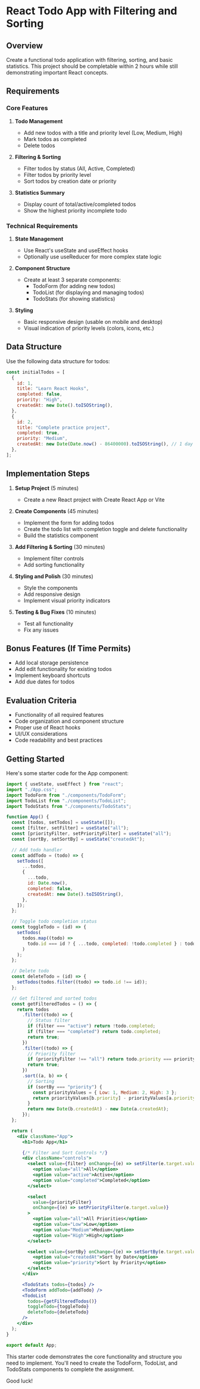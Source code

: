 # React Todo App with Filtering and Sorting

## Overview

Create a functional todo application with filtering, sorting, and basic statistics. This project should be completable within 2 hours while still demonstrating important React concepts.

## Requirements

### Core Features

1. **Todo Management**

   - Add new todos with a title and priority level (Low, Medium, High)
   - Mark todos as completed
   - Delete todos

2. **Filtering & Sorting**

   - Filter todos by status (All, Active, Completed)
   - Filter todos by priority level
   - Sort todos by creation date or priority

3. **Statistics Summary**
   - Display count of total/active/completed todos
   - Show the highest priority incomplete todo

### Technical Requirements

1. **State Management**

   - Use React's useState and useEffect hooks
   - Optionally use useReducer for more complex state logic

2. **Component Structure**

   - Create at least 3 separate components:
     - TodoForm (for adding new todos)
     - TodoList (for displaying and managing todos)
     - TodoStats (for showing statistics)

3. **Styling**
   - Basic responsive design (usable on mobile and desktop)
   - Visual indication of priority levels (colors, icons, etc.)

## Data Structure

Use the following data structure for todos:

```javascript
const initialTodos = [
  {
    id: 1,
    title: "Learn React Hooks",
    completed: false,
    priority: "High",
    createdAt: new Date().toISOString(),
  },
  {
    id: 2,
    title: "Complete practice project",
    completed: true,
    priority: "Medium",
    createdAt: new Date(Date.now() - 86400000).toISOString(), // 1 day ago
  },
];
```

## Implementation Steps

1. **Setup Project** (5 minutes)

   - Create a new React project with Create React App or Vite

2. **Create Components** (45 minutes)

   - Implement the form for adding todos
   - Create the todo list with completion toggle and delete functionality
   - Build the statistics component

3. **Add Filtering & Sorting** (30 minutes)

   - Implement filter controls
   - Add sorting functionality

4. **Styling and Polish** (30 minutes)

   - Style the components
   - Add responsive design
   - Implement visual priority indicators

5. **Testing & Bug Fixes** (10 minutes)
   - Test all functionality
   - Fix any issues

## Bonus Features (If Time Permits)

- Add local storage persistence
- Add edit functionality for existing todos
- Implement keyboard shortcuts
- Add due dates for todos

## Evaluation Criteria

- Functionality of all required features
- Code organization and component structure
- Proper use of React hooks
- UI/UX considerations
- Code readability and best practices

## Getting Started

Here's some starter code for the App component:

```jsx
import { useState, useEffect } from "react";
import "./App.css";
import TodoForm from "./components/TodoForm";
import TodoList from "./components/TodoList";
import TodoStats from "./components/TodoStats";

function App() {
  const [todos, setTodos] = useState([]);
  const [filter, setFilter] = useState("all");
  const [priorityFilter, setPriorityFilter] = useState("all");
  const [sortBy, setSortBy] = useState("createdAt");

  // Add todo handler
  const addTodo = (todo) => {
    setTodos([
      ...todos,
      {
        ...todo,
        id: Date.now(),
        completed: false,
        createdAt: new Date().toISOString(),
      },
    ]);
  };

  // Toggle todo completion status
  const toggleTodo = (id) => {
    setTodos(
      todos.map((todo) =>
        todo.id === id ? { ...todo, completed: !todo.completed } : todo
      )
    );
  };

  // Delete todo
  const deleteTodo = (id) => {
    setTodos(todos.filter((todo) => todo.id !== id));
  };

  // Get filtered and sorted todos
  const getFilteredTodos = () => {
    return todos
      .filter((todo) => {
        // Status filter
        if (filter === "active") return !todo.completed;
        if (filter === "completed") return todo.completed;
        return true;
      })
      .filter((todo) => {
        // Priority filter
        if (priorityFilter !== "all") return todo.priority === priorityFilter;
        return true;
      })
      .sort((a, b) => {
        // Sorting
        if (sortBy === "priority") {
          const priorityValues = { Low: 1, Medium: 2, High: 3 };
          return priorityValues[b.priority] - priorityValues[a.priority];
        }
        return new Date(b.createdAt) - new Date(a.createdAt);
      });
  };

  return (
    <div className="App">
      <h1>Todo App</h1>

      {/* Filter and Sort Controls */}
      <div className="controls">
        <select value={filter} onChange={(e) => setFilter(e.target.value)}>
          <option value="all">All</option>
          <option value="active">Active</option>
          <option value="completed">Completed</option>
        </select>

        <select
          value={priorityFilter}
          onChange={(e) => setPriorityFilter(e.target.value)}
        >
          <option value="all">All Priorities</option>
          <option value="Low">Low</option>
          <option value="Medium">Medium</option>
          <option value="High">High</option>
        </select>

        <select value={sortBy} onChange={(e) => setSortBy(e.target.value)}>
          <option value="createdAt">Sort by Date</option>
          <option value="priority">Sort by Priority</option>
        </select>
      </div>

      <TodoStats todos={todos} />
      <TodoForm addTodo={addTodo} />
      <TodoList
        todos={getFilteredTodos()}
        toggleTodo={toggleTodo}
        deleteTodo={deleteTodo}
      />
    </div>
  );
}

export default App;
```

This starter code demonstrates the core functionality and structure you need to implement. You'll need to create the TodoForm, TodoList, and TodoStats components to complete the assignment.

Good luck!
